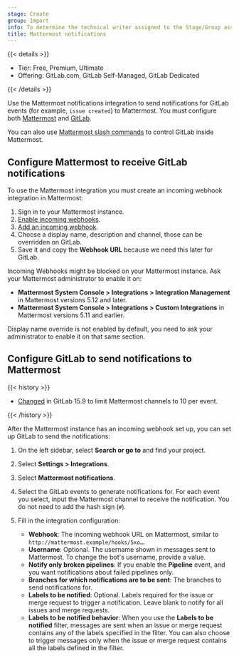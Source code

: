 ```yaml
---
stage: Create
group: Import
info: To determine the technical writer assigned to the Stage/Group associated with this page, see https://handbook.gitlab.com/handbook/product/ux/technical-writing/#assignments
title: Mattermost notifications
---
```


{{< details >}}

- Tier: Free, Premium, Ultimate
- Offering: GitLab.com, GitLab Self-Managed, GitLab Dedicated

{{< /details >}}

Use the Mattermost notifications integration to send notifications for GitLab events
(for example, `issue created`) to Mattermost. You must configure both [Mattermost](#configure-mattermost-to-receive-gitlab-notifications)
and [GitLab](#configure-gitlab-to-send-notifications-to-mattermost).

You can also use [Mattermost slash commands](mattermost_slash_commands.md) to control
GitLab inside Mattermost.

## Configure Mattermost to receive GitLab notifications

To use the Mattermost integration you must create an incoming webhook integration
in Mattermost:

1. Sign in to your Mattermost instance.
1. [Enable incoming webhooks](https://docs.mattermost.com/configure/integrations-configuration-settings.html#enable-incoming-webhooks).
1. [Add an incoming webhook](https://developers.mattermost.com/integrate/webhooks/incoming/#create-an-incoming-webhook).
1. Choose a display name, description and channel, those can be overridden on GitLab.
1. Save it and copy the **Webhook URL** because we need this later for GitLab.

Incoming Webhooks might be blocked on your Mattermost instance. Ask your Mattermost administrator
to enable it on:

- **Mattermost System Console > Integrations > Integration Management** in Mattermost
  versions 5.12 and later.
- **Mattermost System Console > Integrations > Custom Integrations** in Mattermost
  versions 5.11 and earlier.

Display name override is not enabled by default, you need to ask your administrator to enable it on that same section.

## Configure GitLab to send notifications to Mattermost

{{< history >}}

- [Changed](https://gitlab.com/gitlab-org/gitlab/-/merge_requests/106760) in GitLab 15.9 to limit Mattermost channels to 10 per event.

{{< /history >}}

After the Mattermost instance has an incoming webhook set up, you can set up GitLab
to send the notifications:

1. On the left sidebar, select **Search or go to** and find your project.
1. Select **Settings > Integrations**.
1. Select **Mattermost notifications**.
1. Select the GitLab events to generate notifications for. For each event you select, input the Mattermost channel
   to receive the notification. You do not need to add the hash sign (`#`).
1. Fill in the integration configuration:

   - **Webhook**: The incoming webhook URL on Mattermost, similar to
     `http://mattermost.example/hooks/5xo…`.
   - **Username**: Optional. The username shown in messages sent to Mattermost.
     To change the bot's username, provide a value.
   - **Notify only broken pipelines**: If you enable the **Pipeline** event, and you want
     notifications about failed pipelines only.
   - **Branches for which notifications are to be sent**: The branches to send notifications for.
   - **Labels to be notified**: Optional. Labels required for the issue or merge request
     to trigger a notification. Leave blank to notify for all issues and merge requests.
   - **Labels to be notified behavior**: When you use the **Labels to be notified** filter,
     messages are sent when an issue or merge request contains any of the labels specified
     in the filter. You can also choose to trigger messages only when the issue or merge request
     contains all the labels defined in the filter.
